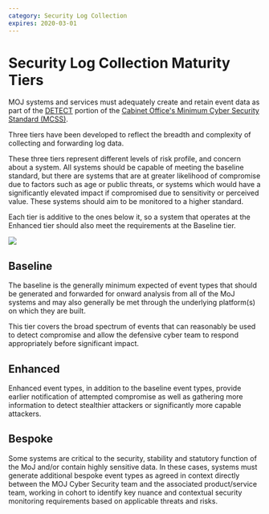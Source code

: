 ```yaml
---
category: Security Log Collection
expires: 2020-03-01
---
```


# Security Log Collection Maturity Tiers

MOJ systems and services must adequately create and retain event data as part of the [DETECT](https://ministryofjustice.github.io/security-guidance/principles/identify-protect-detect-respond-recover/#detect) portion of the [Cabinet Office's Minimum Cyber Security Standard (MCSS)](https://www.gov.uk/government/publications/the-minimum-cyber-security-standard).

Three tiers have been developed to reflect the breadth and complexity of collecting and forwarding log data.

These three tiers represent different levels of risk profile, and concern about a system.  All systems should be capable of meeting the baseline standard, but there are systems that are at greater likelihood of compromise due to factors such as age or public threats, or systems which would have a significantly elevated impact if compromised due to sensitivity or perceived value.  These systems should aim to be monitored to a higher standard.

Each tier is additive to the ones below it, so a system that operates at the Enhanced tier should also meet the requirements at the Baseline tier.

![](../../../images/Tiers.png)

## Baseline

The baseline is the generally minimum expected of event types that should be generated and forwarded for onward analysis from all of the MoJ systems and may also generally be met through the underlying platform(s) on which they are built.

This tier covers the broad spectrum of events that can reasonably be used to detect compromise and allow the defensive cyber team to respond appropriately before significant impact.

## Enhanced

Enhanced event types, in addition to the baseline event types, provide earlier notification of attempted compromise as well as gathering more information to detect stealthier attackers or significantly more capable attackers.

## Bespoke

Some systems are critical to the security, stability and statutory function of the MoJ and/or contain highly sensitive data. In these cases, systems must generate additional bespoke event types as agreed in context directly between the MOJ Cyber Security team and the associated product/service team, working in cohort to identify key nuance and contextual security monitoring requirements based on applicable threats and risks.
